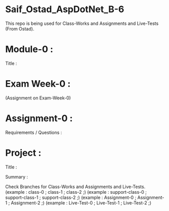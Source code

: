 # Saif_Ostad_AspDotNet_B-6
This repo is being used for Class-Works and Assignments and Live-Tests (From Ostad).


# Module-0 :
Title : 
 
 
 # Exam Week-0 : 
(Assignment on Exam-Week-0)


# Assignment-0 :
Requirements / Questions : 

# Project :
Title : 

Summary : 


Check Branches for Class-Works and Assignments and Live-Tests.
(example : class-0 ; class-1 ; class-2 ;)
(example : support-class-0 ; support-class-1 ; support-class-2 ;)
(example : Assignment-0 ; Assignment-1 ; Assignment-2 ;)
(example : Live-Test-0 ; Live-Test-1 ; Live-Test-2 ;)
